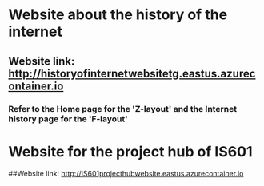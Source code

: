 # Website about the history of the internet
## Website link: http://historyofinternetwebsitetg.eastus.azurecontainer.io
### Refer to the Home page for the 'Z-layout' and the Internet history page for the 'F-layout'

# Website for the project hub of IS601
##Website link: http://IS601projecthubwebsite.eastus.azurecontainer.io
